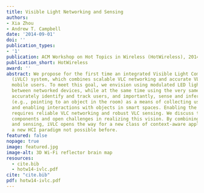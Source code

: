 ```yaml
---
title: Visible Light Networking and Sensing
authors:
- Xia Zhou
- Andrew T. Campbell
date: '2014-09-01'
doi: ''
publication_types:
- '1'
publication: ACM Workshop on Hot Topics in Wireless (HotWireless), 2014
publication_short: HotWireless
award: ''
abstract: We propose for the first time an integrated Visible Light Communication
  (iVLC) system, which combines scalable VLC networking and accurate VLC sensing of
  mobile users. To meet this goal, we envision using modulated LED lights for communications
  between networked devices, while at the same time using the very same lights to
  accurately identify and track users, and importantly, sense and infer their gestures
  (e.g., pointing to an object in the room) as a means of collecting user analytics
  and enabling interactions with objects in smart spaces. Enabling the iVLC vision
  requires reliable VLC networking and robust VLC sensing. We discuss the key research
  components and open challenges in realizing this vision. By combining VLC networking
  and sensing, iVLC opens the way for a new class of context-aware applications and
  a new HCI paradigm not possible before.
featured: false
nopage: true
image: featured.jpg
image-alt: 3D Wi-Fi reflector brain map
resources:
  - cite.bib
  - hotw14-ivlc.pdf
cite: "cite.bib"
pdf: hotw14-ivlc.pdf
---
```



